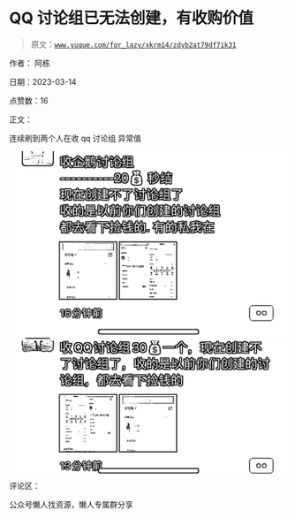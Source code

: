 # QQ 讨论组已无法创建，有收购价值

> 原文：[`www.yuque.com/for_lazy/xkrm14/zdyb2at79df7ik31`](https://www.yuque.com/for_lazy/xkrm14/zdyb2at79df7ik31)



作者： 阿栋



日期：2023-03-14



点赞数：16

<ne-hole id="uf44e3229" data-lake-id="uf44e3229">

正文：



连续刷到两个人在收 qq 讨论组 异常值



![](img/8470a1a99b56f5f888e9f2463e7faf20.png)  <ne-p id="u40187186" data-lake-id="u40187186">![](img/1333ebe65e7b4268e27b6415fd63d9eb.png)  <ne-hole id="u428e9924" data-lake-id="u428e9924"><ne-p id="u217798d9" data-lake-id="u217798d9">评论区：

<ne-hole id="u3f8b1b3e" data-lake-id="u3f8b1b3e">

公众号懒人找资源，懒人专属群分享

</ne-hole></ne-hole></ne-p></ne-p></ne-hole>